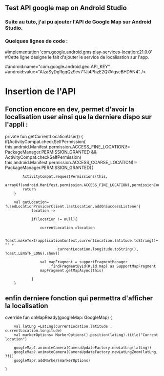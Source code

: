 ## Test API google map on Android Studio 


### Suite au tuto, j'ai pu ajouter l'API de Google Map sur Android Studio.

### Quelques lignes de code : 

#implementation 'com.google.android.gms:play-services-location:21.0.0'
#Cette ligne désigne le fait d'ajouter le service de localisation sur l'app.


#android:name="com.google.android.geo.API_KEY"
#android:value="AIzaSyDgRgqQz9ev7TJj4PhzE2Q7AlgscBHD5N4" />
# Insertion de l'API


## Fonction encore en dev, permet d'avoir la localisation user ainsi que la derniere dispo sur l'appli : 

private fun getCurrentLocationUser() {
if(ActivityCompat.checkSelfPermission(
this,android.Manifest.permission.ACCESS_FINE_LOCATION)!=
PackageManager.PERMISSION_GRANTED && ActivityCompat.checkSelfPermission(
this,android.Manifest.permission.ACCESS_COARSE_LOCATION)!=
PackageManager.PERMISSION_GRANTED){

            ActivityCompat.requestPermissions(this,
                arrayOf(android.Manifest.permission.ACCESS_FINE_LOCATION),permissionCode)
            return
        }

        val getLocation= fusedLocationProviderClient.lastLocation.addOnSuccessListener{
                location ->

                if(location != null){

                    currentLocation =location

                    Toast.makeText(applicationContext,currentLocation.latitude.toString()+ "" +
                            currentLocation.longitude.toString(), Toast.LENGTH_LONG).show()

                    val mapFragment = supportFragmentManager
                        .findFragmentById(R.id.map) as SupportMapFragment
                    mapFragment.getMapAsync(this)

                }
        }


## enfin derniere fonction qui permettra d'afficher la localisation 

override fun onMapReady(googleMap: GoogleMap) {

        val latLng =LatLng(currentLocation.latitude , currentLocation.longitude)
        val markerOptions= MarkerOptions().position(latLng).title("Current location")

        googleMap?.animateCamera(CameraUpdateFactory.newLatLng(latLng))
        googleMap?.animateCamera(CameraUpdateFactory.newLatLngZoom(latLng, 7f))
        googleMap?.addMarker(markerOptions)

    }